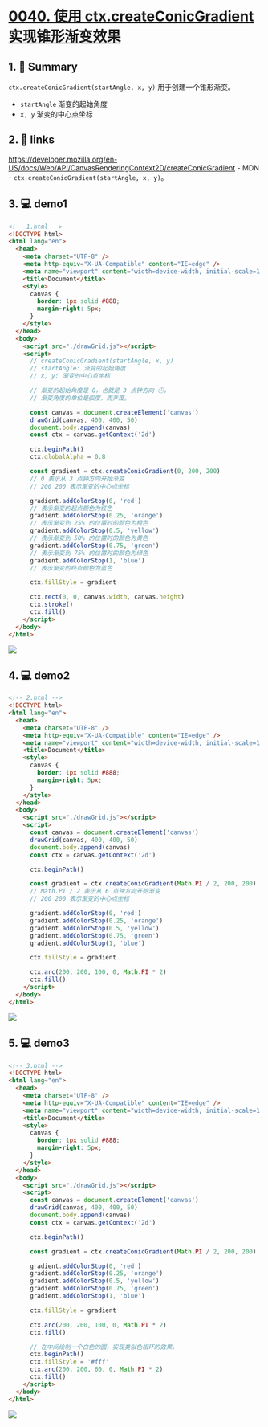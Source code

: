 # [0040. 使用 ctx.createConicGradient 实现锥形渐变效果](https://github.com/Tdahuyou/canvas/tree/main/0040.%20%E4%BD%BF%E7%94%A8%20ctx.createConicGradient%20%E5%AE%9E%E7%8E%B0%E9%94%A5%E5%BD%A2%E6%B8%90%E5%8F%98%E6%95%88%E6%9E%9C)

<!-- region:toc -->

<!-- endregion:toc -->

## 1. 📝 Summary

`ctx.createConicGradient(startAngle, x, y)` 用于创建一个锥形渐变。
- `startAngle` 渐变的起始角度
- `x, y` 渐变的中心点坐标

## 2. 🔗 links

https://developer.mozilla.org/en-US/docs/Web/API/CanvasRenderingContext2D/createConicGradient - MDN - `ctx.createConicGradient(startAngle, x, y)`。

## 3. 💻 demo1

```html
<!-- 1.html -->
<!DOCTYPE html>
<html lang="en">
  <head>
    <meta charset="UTF-8" />
    <meta http-equiv="X-UA-Compatible" content="IE=edge" />
    <meta name="viewport" content="width=device-width, initial-scale=1.0" />
    <title>Document</title>
    <style>
      canvas {
        border: 1px solid #888;
        margin-right: 5px;
      }
    </style>
  </head>
  <body>
    <script src="./drawGrid.js"></script>
    <script>
      // createConicGradient(startAngle, x, y)
      // startAngle: 渐变的起始角度
      // x, y: 渐变的中心点坐标

      // 渐变的起始角度是 0，也就是 3 点钟方向 🕒。
      // 渐变角度的单位是弧度，而非度。

      const canvas = document.createElement('canvas')
      drawGrid(canvas, 400, 400, 50)
      document.body.append(canvas)
      const ctx = canvas.getContext('2d')

      ctx.beginPath()
      ctx.globalAlpha = 0.8

      const gradient = ctx.createConicGradient(0, 200, 200)
      // 0 表示从 3 点钟方向开始渐变
      // 200 200 表示渐变的中心点坐标

      gradient.addColorStop(0, 'red')
      // 表示渐变的起点颜色为红色
      gradient.addColorStop(0.25, 'orange')
      // 表示渐变到 25% 的位置时的颜色为橙色
      gradient.addColorStop(0.5, 'yellow')
      // 表示渐变到 50% 的位置时的颜色为黄色
      gradient.addColorStop(0.75, 'green')
      // 表示渐变到 75% 的位置时的颜色为绿色
      gradient.addColorStop(1, 'blue')
      // 表示渐变的终点颜色为蓝色

      ctx.fillStyle = gradient

      ctx.rect(0, 0, canvas.width, canvas.height)
      ctx.stroke()
      ctx.fill()
    </script>
  </body>
</html>
```

![](md-imgs/2024-10-04-11-58-04.png)

## 4. 💻 demo2

```html
<!-- 2.html -->
<!DOCTYPE html>
<html lang="en">
  <head>
    <meta charset="UTF-8" />
    <meta http-equiv="X-UA-Compatible" content="IE=edge" />
    <meta name="viewport" content="width=device-width, initial-scale=1.0" />
    <title>Document</title>
    <style>
      canvas {
        border: 1px solid #888;
        margin-right: 5px;
      }
    </style>
  </head>
  <body>
    <script src="./drawGrid.js"></script>
    <script>
      const canvas = document.createElement('canvas')
      drawGrid(canvas, 400, 400, 50)
      document.body.append(canvas)
      const ctx = canvas.getContext('2d')

      ctx.beginPath()

      const gradient = ctx.createConicGradient(Math.PI / 2, 200, 200)
      // Math.PI / 2 表示从 6 点钟方向开始渐变
      // 200 200 表示渐变的中心点坐标

      gradient.addColorStop(0, 'red')
      gradient.addColorStop(0.25, 'orange')
      gradient.addColorStop(0.5, 'yellow')
      gradient.addColorStop(0.75, 'green')
      gradient.addColorStop(1, 'blue')

      ctx.fillStyle = gradient

      ctx.arc(200, 200, 100, 0, Math.PI * 2)
      ctx.fill()
    </script>
  </body>
</html>
```

![](md-imgs/2024-10-04-11-58-14.png)

## 5. 💻 demo3

```html
<!-- 3.html -->
<!DOCTYPE html>
<html lang="en">
  <head>
    <meta charset="UTF-8" />
    <meta http-equiv="X-UA-Compatible" content="IE=edge" />
    <meta name="viewport" content="width=device-width, initial-scale=1.0" />
    <title>Document</title>
    <style>
      canvas {
        border: 1px solid #888;
        margin-right: 5px;
      }
    </style>
  </head>
  <body>
    <script src="./drawGrid.js"></script>
    <script>
      const canvas = document.createElement('canvas')
      drawGrid(canvas, 400, 400, 50)
      document.body.append(canvas)
      const ctx = canvas.getContext('2d')

      ctx.beginPath()

      const gradient = ctx.createConicGradient(Math.PI / 2, 200, 200)

      gradient.addColorStop(0, 'red')
      gradient.addColorStop(0.25, 'orange')
      gradient.addColorStop(0.5, 'yellow')
      gradient.addColorStop(0.75, 'green')
      gradient.addColorStop(1, 'blue')

      ctx.fillStyle = gradient

      ctx.arc(200, 200, 100, 0, Math.PI * 2)
      ctx.fill()

      // 在中间绘制一个白色的圆，实现类似色相环的效果。
      ctx.beginPath()
      ctx.fillStyle = '#fff'
      ctx.arc(200, 200, 60, 0, Math.PI * 2)
      ctx.fill()
    </script>
  </body>
</html>
```

![](md-imgs/2024-10-04-11-58-27.png)
